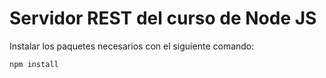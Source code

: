 # Servidor REST del curso de Node JS
Instalar los paquetes necesarios con el siguiente comando:

```
npm install
```